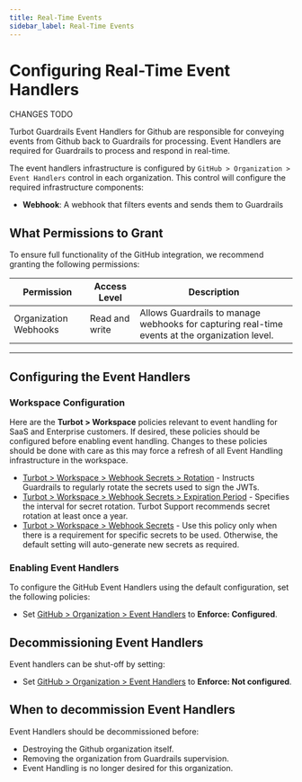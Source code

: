 ```yaml
---
title: Real-Time Events
sidebar_label: Real-Time Events
---
```


# Configuring Real-Time Event Handlers

CHANGES TODO

Turbot Guardrails Event Handlers for Github are responsible for conveying events from Github back to Guardrails for processing.
Event Handlers are required for Guardrails to process and respond in real-time.

The event handlers infrastructure is configured by `GitHub > Organization > Event Handlers` control in each organization.
This control will configure the required infrastructure components:

- **Webhook**: A webhook that filters events and sends them to Guardrails

## What Permissions to Grant

To ensure full functionality of the GitHub integration, we recommend granting the following permissions:

| **Permission**        | **Access Level** | **Description**                                                                                |
| --------------------- | ---------------- | ---------------------------------------------------------------------------------------------- |
| Organization Webhooks | Read and write   | Allows Guardrails to manage webhooks for capturing real-time events at the organization level. |

---

## Configuring the Event Handlers

### Workspace Configuration

Here are the **Turbot > Workspace** policies relevant to event handling for SaaS
and Enterprise customers. If desired, these policies should be configured before
enabling event handling. Changes to these policies should be done with care as this may force a
refresh of all Event Handling infrastructure in the workspace.

- [Turbot > Workspace > Webhook Secrets > Rotation](/guardrails/docs/mods/turbot/turbot/policy#turbot--workspace--webhook-secrets--rotation) -
  Instructs Guardrails to regularly rotate the secrets used to sign the JWTs.
- [Turbot > Workspace > Webhook Secrets > Expiration Period](/guardrails/docs/mods/turbot/turbot/policy#turbot--workspace--webhook-secrets--expiration-period) -
  Specifies the interval for secret rotation. Turbot Support recommends secret rotation
  at least once a year.
- [Turbot > Workspace > Webhook Secrets](/guardrails/docs/mods/turbot/turbot/policy#turbot--workspace--webhook-secrets) -
  Use this policy only when there is a requirement for specific secrets to be
  used. Otherwise, the default setting will auto-generate new secrets as
  required.

### Enabling Event Handlers

To configure the GitHub Event Handlers using the default configuration, set the following policies:

- Set [GitHub > Organization > Event Handlers](https://turbot.com/guardrails/docs/mods/github/github/policy#github--organization--event-handlers) to **Enforce: Configured**.

## Decommissioning Event Handlers

Event handlers can be shut-off by setting:

- Set [GitHub > Organization > Event Handlers](https://turbot.com/guardrails/docs/mods/github/github/policy#github--organization--event-handlers) to **Enforce: Not configured**.

## When to decommission Event Handlers

Event Handlers should be decommissioned before:

- Destroying the Github organization itself.
- Removing the organization from Guardrails supervision.
- Event Handling is no longer desired for this organization.
